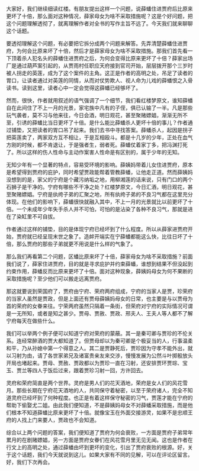 
大家好，我们继续细读红楼。有朋友提出这样一个问题，说薛蟠住进贾府后比原来更坏了十倍，那么面对这种情况，薛家母女为啥不采取措施呢？这是个好问题，把这个问题理解透彻了，就离理解作者对全书的写作主旨不远了。今天我们就来聊聊这个话题。

要透彻理解这个问题，有必要把它拆分成两个问题来解答。先弄清楚薛蟠住进贾府，为何会比原来坏了十倍，然后才是薛家母女为啥不采取措施。那我们首先看一下顶着杀人犯名头的薛蟠住进贾府之后，为何会变得比原来更坏了十倍？薛家出场厂是通过葫芦案引起的，从贾雨村任职应天府接到官司开始，层层拨开那个三岁时被人拐走的英莲，成为了这个案件的主角。这正是作者的高明之处，吊足了读者的胃口，让读者通过对英莲的同情，从而对仗势欺人、视人命为儿戏的薛蟠恨之入骨读书。读到这里，读者心中一定会觉得这薛蟠已经够坏了。

然而，很快，作者就用叙述的语气强调了一个细节，我们看红楼梦原文，谁知薛蟠自在此间住了不上一月的光景，家宅族中凡有的子侄，俱已认输了一半。凡是那些玩气袭者，莫不习与他来往，今日会酒，明日观花，甚至聚赌嫖娼，渐渐无所不至，引诱的薛蟠比当日更坏了十倍。是什么能比薛蟠杀人更坏十倍的事儿？作者通过铺垫，又把读者的胃口吊了起来。我们去书中寻找答案。薛蟠杀人，起因是拐子把英莲卖了，两家双方互不相让，于是互相殴斗。都是十几岁的少年，正处在血气方刚的时候，都不肯退让，于是强者生，弱者死。薛蟠仗着家丁多，把冯渊打死了。所以这样的伤人性命与主动作案害人性命是有区别的，属于少年的无知。

无知少年有一个显著的特点，容易受环境的影响。薛姨妈带着儿女住进贾府，原本是希望得到贾府的庇护，同时希望贾政能帮着管教薛蟠，让他走正道。然而薛姨妈没想到的是，家父的宁府是个藏污纳垢之地，用柳湘莲的话来说，只有门口的两个石狮子是干净的。宁府有哪些不干净之处？红楼梦原文，今日汇酒，明日观花，甚至聚赌嫖娼。宁府是纨绔子弟的汇聚之地，所有纨绔子弟的不良习气都在这里充分体现。在他们的影响下，薛蟠很快就融入其中，不上一月的光景就比以前更坏了十倍。一个未成年少年失手杀人并不可怕，可怕的是沾染了各种不良习气，那就是进在了染缸里不可自拔。

作者通过这样的铺垫，目的是体现宁府已经坏到了什么程度。所以从薛家进贾府开始，贾府就已经呈现末世之象了。造衅开端实在宁薛蟠都能这么快，比往日坏了十倍，那么贾府的那些子弟就更不用说是什么样的气象了。

那么我们再看第二个问题，区蟠比原来坏了十倍，薛家母女为啥不采取措施？前面我们说了，薛家住进贾府，目的就是寻求庇护并约束薛蟠，谁想到结果不但没起到约束作用，薛蟠反而比原来更坏了十倍。面对这种现象，薛姨妈母女为何不果断的采取措施呢？至少他们可以搬走远离贾府。

那这就要说到荣国府了，贾府由宁府、荣府两府组成，宁府的当家人是贾，珍荣府的当家人虽然是贾政，但是上面还有贾母薛姨妈母女的日常，也主要是与以贾母为首的荣府的女眷来往。宁荣两府虽然只隔着一条街，但荣府对宁府的实际情况可谓是一无所知，或者是知之甚少。贾母、贾赦、贾政、邢夫人、王夫人等人都不了解宁府每天在做些什么。

我们可以举两个例子便可以知道宁府对荣府的蒙蔽。其一是秦可卿与贾珍的不伦关系。连经常醉酒的贾大都知道了。但贾母却以为秦可卿是个极妥当的人，行事温柔和平，乃从孙媳中第一个得意之人。其二是贾静死后，贾珍因为守孝不能外出，就以习射为由，请了各世家弟兄及诸富贵亲友来交涉，慢慢发展为公然斗叶掷骰放头开局也堵起来。贾母、贾赦、贾政都以为贾珍一直在习射，还安排贾环贾琮、宝玉、贾兰等四人于饭后过来，跟着贾珍习射一回，方许回去。

灵府和荣府简直是两个世界。灵府是男人们的花天酒地，荣府是女人们的风花雪月。那些长期在宁府花天酒地的人，共同保守着秘密，以至于荣府诸人，完全不知道灵府已经坏到了何种程度。也正是有着这样保守秘密的习气，贾莲才能在宁府的帮助下偷娶尤二姐。由此我们便知道，不是薛姨妈母女不对薛蟠采取措施，而是他们根本不知道薛蟠比原来更坏了十倍。就像宝玉在外面交接游灵，如果不是忠顺王府的人找上门来要人，贾政也不会知道。

综合以上两个问题的答案，我们便知道了贾府为何会衰败，一方面是贾府子弟常年累月的在剧赌嫖娼，另一方面是贾府女眷们在风花雪月里无见无闻。这也是作者在行文上的高明之处，通过薛蟠由坏到更坏的变化，引出了贾府衰败的根源。好，关于这个话题，我们今天就说到这儿。如果大家有不同的见解，可以在评论区留言。好，我们下次再会。


